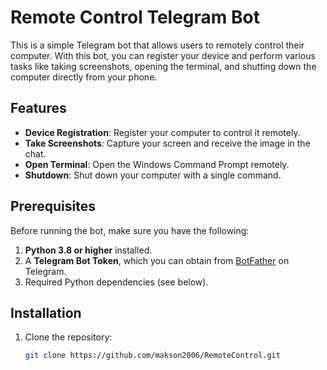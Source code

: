 # Remote Control Telegram Bot

This is a simple Telegram bot that allows users to remotely control their computer. With this bot, you can register your device and perform various tasks like taking screenshots, opening the terminal, and shutting down the computer directly from your phone.

## Features

- **Device Registration**: Register your computer to control it remotely.
- **Take Screenshots**: Capture your screen and receive the image in the chat.
- **Open Terminal**: Open the Windows Command Prompt remotely.
- **Shutdown**: Shut down your computer with a single command.

## Prerequisites

Before running the bot, make sure you have the following:

1. **Python 3.8 or higher** installed.
2. A **Telegram Bot Token**, which you can obtain from [BotFather](https://core.telegram.org/bots#botfather) on Telegram.
3. Required Python dependencies (see below).

## Installation

1. Clone the repository:
   ```bash
   git clone https://github.com/makson2006/RemoteControl.git

